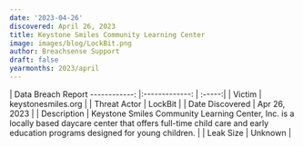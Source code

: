 ```yaml
---
date: '2023-04-26'
discovered: April 26, 2023
title: Keystone Smiles Community Learning Center
image: images/blog/LockBit.png
author: Breachsense Support
draft: false
yearmonths: 2023/april
---
```



| Data Breach Report
------------:     |:-------------:    | :-----:|
| Victim      | keystonesmiles.org      | 
| Threat Actor      | LockBit      | 
| Date Discovered      | Apr 26, 2023      | 
| Description      | Keystone Smiles Community Learning Center, Inc. is a locally based daycare center that offers full-time child care and early education programs designed for young children.      | 
| Leak Size      | Unknown      | 

